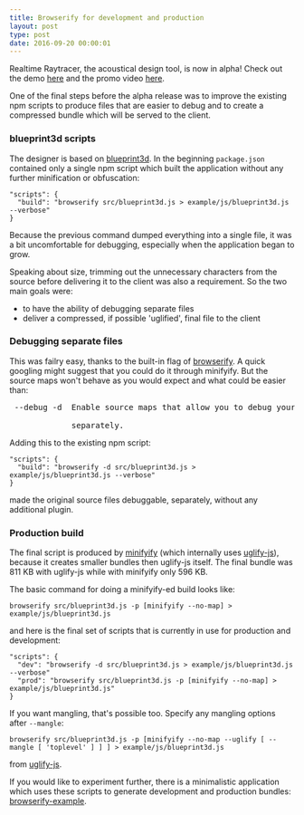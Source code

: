 ```yaml
---
title: Browserify for development and production
layout: post
type: post
date: 2016-09-20 00:00:01
---
```


Realtime Raytracer, the acoustical design tool, is now in alpha! Check out the demo
[here](http://bp3dbt2d-env.us-east-1.elasticbeanstalk.com) and the promo video
[here](https://www.youtube.com/watch?v=cBA91hA2NEw).

One of the final steps before the alpha release was to improve the existing npm scripts to
produce files that are easier to debug and to create a compressed bundle which will be served to the client.

### blueprint3d scripts

The designer is based on [blueprint3d](https://github.com/furnishup/blueprint3d).
In the beginning <code>package.json</code> contained only a single npm script which built the application without
any further minification or obfuscation:

<pre><code>"scripts": {
  "build": "browserify src/blueprint3d.js > example/js/blueprint3d.js --verbose"
}</code></pre>

Because the previous command dumped everything into a single file, it was a bit uncomfortable for
debugging, especially when the application began to grow.

Speaking about size, trimming out the unnecessary characters from the source before delivering it to the client
was also a requirement. So the two main goals were:

* to have the ability of debugging separate files
* deliver a compressed, if possible 'uglified', final file to the client

### Debugging separate files

This was failry easy, thanks to the built-in flag of [browserify](https://github.com/substack/node-browserify#usage).
A quick googling might suggest that you could do it through minifyify.
But the source maps won't behave as you would expect and what could be easier than:

<pre>
 --debug -d  Enable source maps that allow you to debug your files

             separately.
</pre>

Adding this to the existing npm script:

<pre><code>"scripts": {
  "build": "browserify -d src/blueprint3d.js > example/js/blueprint3d.js --verbose"
}
</code></pre>

made the original source files debuggable, separately, without any additional plugin.

### Production build

The final script is produced by [minifyify](https://github.com/ben-ng/minifyify) (which internally uses
[uglify-js](https://github.com/mishoo/UglifyJS2)), because it creates smaller bundles then uglify-js itself.
The final bundle was 811 KB with uglify-js while with minifyify only 596 KB.

The basic command for doing a minifyify-ed build looks like:

<pre><code class="hljs text">browserify src/blueprint3d.js -p [minifyify --no-map] > example/js/blueprint3d.js
</code></pre>

and here is the final set of scripts that is currently in use for production and development:

<pre><code>"scripts": {
  "dev": "browserify -d src/blueprint3d.js > example/js/blueprint3d.js --verbose"
  "prod": "browserify src/blueprint3d.js -p [minifyify --no-map] > example/js/blueprint3d.js"
}</code></pre>

If you want mangling, that's possible too. Specify any mangling options after <code>--mangle</code>:

<pre><code class="hljs text">browserify src/blueprint3d.js -p [minifyify --no-map --uglify [ --mangle [ 'toplevel' ] ] ] > example/js/blueprint3d.js
</code></pre>

from [uglify-js](https://github.com/mishoo/UglifyJS2#mangler-options).

If you would like to experiment further, there is a minimalistic application which uses these
scripts to generate development and production bundles: [browserify-example](https://github.com/akoskm/browserify-example).